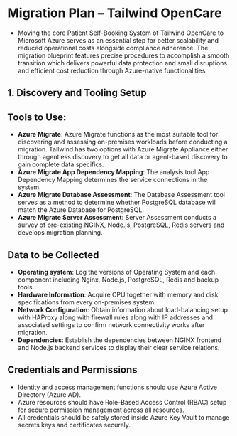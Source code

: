 # Migration Plan – Tailwind OpenCare
- Moving the core Patient Self-Booking System of Tailwind OpenCare to Microsoft Azure serves as an essential step for better scalability and reduced operational costs alongside compliance adherence. The migration blueprint features precise procedures to accomplish a smooth transition which delivers powerful data protection and small disruptions and efficient cost reduction through Azure-native functionalities.


## 1. Discovery and Tooling Setup

## Tools to Use:
- **Azure Migrate**: Azure Migrate functions as the most suitable tool for discovering and assessing on-premises workloads before conducting a migration. Tailwind has two options with Azure Migrate Appliance either through agentless discovery to get all data or agent-based discovery to gain complete data specifics.
- **Azure Migrate App Dependency Mapping**: The analysis tool App Dependency Mapping determines the service connections in the system.
- **Azure Migrate Database Assessment**: The Database Assessment tool serves as a method to determine whether PostgreSQL database will match the Azure Database for PostgreSQL.
- **Azure Migrate Server Assessment**: Server Assessment conducts a survey of pre-existing NGINX, Node.js, PostgreSQL, Redis servers and develops migration planning.

## Data to be Collected
- **Operating system**: Log the versions of Operating System and each component including Nginx, Node.js, PostgreSQL, Redis and backup tools.
- **Hardware Information**: Acquire CPU together with memory and disk specifications from every on-premises system.
- **Network Configuration**: Obtain information about load-balancing setup with HAProxy along with firewall rules along with IP addresses and associated settings to confirm network connectivity works after migration.
- **Dependencies**: Establish the dependencies between NGINX frontend and Node.js backend services to display their clear service relations.

## Credentials and Permissions
- Identity and access management functions should use Azure Active Directory (Azure AD).
- Azure resources should have Role-Based Access Control (RBAC) setup for secure permission management across all resources.
- All credentials should be safely stored inside Azure Key Vault to manage secrets keys and certificates securely.

